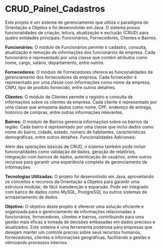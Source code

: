 # CRUD_Painel_Cadastros

Este projeto é um sistema de gerenciamento que utiliza o paradigma de Orientação a Objetos e foi desenvolvido em Java. O sistema possui funcionalidades de criação, leitura, atualização e exclusão (CRUD) para quatro entidades principais: Funcionários, Fornecedores, Clientes e Bairros.

**Funcionários:**
O módulo de Funcionários permite o cadastro, consulta, atualização e remoção de informações dos funcionários da empresa. Cada funcionário é representado por uma classe que contém atributos como nome, cargo, salário, departamento, entre outros.

**Fornecedores:**
O módulo de Fornecedores oferece as funcionalidades de gerenciamento dos fornecedores da empresa. Cada fornecedor é representado por uma classe com informações como nome da empresa, CNPJ, tipo de produto fornecido, entre outros detalhes.

**Clientes:**
O módulo de Clientes permite o registro e consulta de informações sobre os clientes da empresa. Cada cliente é representado por uma classe que armazena dados como nome, CPF, endereço de entrega, histórico de compras, entre outras informações relevantes.

**Bairros:**
O módulo de Bairros gerencia informações sobre os bairros da região. Cada bairro é representado por uma classe que inclui dados como nome do bairro, cidade, estado, número de habitantes, características demográficas, entre outros detalhes.
Funcionalidades Adicionais:

Além das operações básicas de CRUD, o sistema também pode incluir funcionalidades como validação de dados, geração de relatórios, integração com bancos de dados, autenticação de usuários, entre outros recursos para garantir uma experiência completa de gerenciamento de informações.

**Tecnologias Utilizadas:**
O projeto foi desenvolvido em Java, aproveitando os conceitos e recursos da Orientação a Objetos para garantir uma estrutura modular, de fácil manutenção e expansão. Pode ser integrado com banco de dados como MySQL, PostgreSQL ou outros sistemas de armazenamento de dados.

**Objetivo:**
O objetivo deste projeto é oferecer uma solução eficiente e organizada para o gerenciamento de informações relacionadas a funcionários, fornecedores, clientes e bairros, contribuindo para uma gestão mais eficaz e tomada de decisões embasadas em dados precisos e atualizados.
Este sistema é uma ferramenta poderosa para empresas que desejam manter um controle preciso sobre seus recursos humanos, fornecedores, clientes e informações geográficas, facilitando a gestão e otimizando processos internos.
